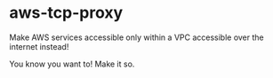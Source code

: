 # aws-tcp-proxy
Make AWS services accessible only within a VPC accessible over the internet instead!

You know you want to! Make it so.
